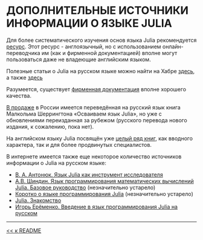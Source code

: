 # ДОПОЛНИТЕЛЬНЫЕ ИСТОЧНИКИ ИНФОРМАЦИИ О ЯЗЫКЕ JULIA

Для более систематического изучения основ языка Julia рекомендуется [ресурс](https://techytok.com/from-zero-to-julia/). Этот ресурс - англоязычный, но с использованием онлайн-переводчика им (как и фирменной документацией) вполне могут пользоваться даже не владеющие английским языком.

Полезные статьи о Julia на русском языке можно найти на Хабре [здесь](https://habr.com/ru/hub/julia/), а также [здесь](https://habr.com/ru/post/429994/)

Разумеется, существует [фирменная документация](https://docs.julialang.org/en/v1/) вполне хорошего качества. 

[В продаже](https://www.ozon.ru/context/detail/id/138275844/) в России имеется переведённая на русский язык книга Малкольма Шеррингтона «Осваиваем язык Julia», но уже с обновлениями переизданная за рубежом (русского перевода нового издания, к сожалению, пока нет).

На английском языку Julia посвящён уже [целый ряд книг](https://julialang.org/learning/), как вводного характера, так и для более продвинутых специалистов.

В интернете имеется также еще некоторое количество источников информации о Julia на русском языке:

* [В. А. Антонюк. Язык Julia как инструмент исследователя](http://cmp.phys.msu.ru/ru/staff/antonyuk)
* [А.В. Шиндин. Язык программирования математических вычислений Julia. Базовое руководство](http://www.lib.unn.ru/students/src/JULIA_tutorial.pdf) (незначительно устарело)
* [Коротко о языке программирования Julia](https://biologo.ru/korotko-o-yazike-programmirovaniya/index.pdf) (незначительно устарело)
* [Julia. Знакомство](https://habr.com/ru/post/423811/)
* [Игорь Ерёменко. Введение в язык программирования Julia на русском](https://github.com/YermolenkoIgor/Julia_tutorial_rus)

------------------------

[<< к README](../README.md)